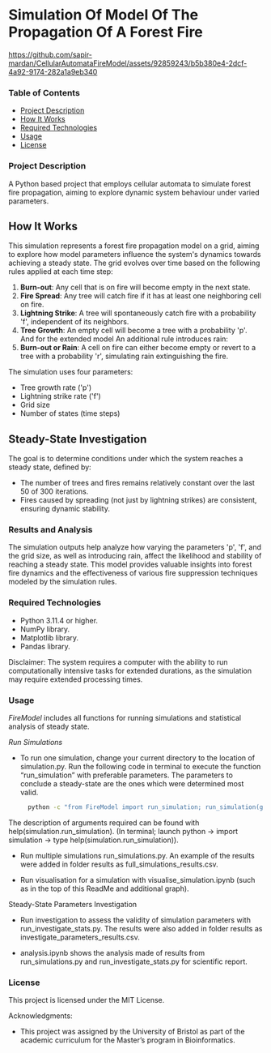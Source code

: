 # Simulation Of Model Of The Propagation Of A Forest Fire



https://github.com/sapir-mardan/CellularAutomataFireModel/assets/92859243/b5b380e4-2dcf-4a92-9174-282a1a9eb340


### Table of Contents 
- [Project Description](#project-description)
- [How It Works](#how-it-works)
- [Required Technologies](#required-technologies)
- [Usage](#usage)
- [License](#license)

### Project Description

A Python based project that employs cellular automata to simulate forest fire propagation, aiming to explore dynamic system behaviour under varied parameters. 

## How It Works

This simulation represents a forest fire propagation model on a grid, aiming to explore how model parameters influence the system's dynamics towards achieving a steady state. The grid evolves over time based on the following rules applied at each time step:

1. **Burn-out**: Any cell that is on fire will become empty in the next state.
2. **Fire Spread**: Any tree will catch fire if it has at least one neighboring cell on fire.
3. **Lightning Strike**: A tree will spontaneously catch fire with a probability 'f', independent of its neighbors.
4. **Tree Growth**: An empty cell will become a tree with a probability 'p'.  
And for the extended model An additional rule introduces rain:
5. **Burn-out or Rain**: A cell on fire can either become empty or revert to a tree with a probability 'r', simulating rain extinguishing the fire.

The simulation uses four parameters:
- Tree growth rate ('p')
- Lightning strike rate ('f')
- Grid size
- Number of states (time steps)

## Steady-State Investigation

The goal is to determine conditions under which the system reaches a steady state, defined by:
- The number of trees and fires remains relatively constant over the last 50 of 300 iterations.
- Fires caused by spreading (not just by lightning strikes) are consistent, ensuring dynamic stability.


### Results and Analysis

The simulation outputs help analyze how varying the parameters 'p', 'f', and the grid size, as well as introducing rain, affect the likelihood and stability of reaching a steady state. This model provides valuable insights into forest fire dynamics and the effectiveness of various fire suppression techniques modeled by the simulation rules.



### Required Technologies

* Python 3.11.4 or higher.
* NumPy library.
* Matplotlib library.
* Pandas library.

Disclaimer: The system requires a computer with the ability to run computationally intensive tasks for extended durations, as the simulation may require extended processing times.

### Usage

*FireModel* includes all functions for running simulations and statistical analysis of steady state.

*Run Simulations*

* To run one simulation, change your current directory to the location of simulation.py. Run the following code in terminal to execute the function “run_simulation” with preferable parameters. The parameters to conclude a steady-state are the ones which were determined most valid.

  ```bash
	python -c "from FireModel import run_simulation; run_simulation(grid size, f, p, r, num_grid_states, visualise)" --FireModel.py
  ```

The description of arguments required can be found with help(simulation.run_simulation).
(In terminal; launch python -> import simulation -> type help(simulation.run_simulation)).


* Run multiple simulations run_simulations.py.  An example of the results were added in folder results as full_simulations_results.csv.

* Run visualisation for a simulation with visualise_simulation.ipynb (such as in the top of this ReadMe and additional graph).

Steady-State Parameters Investigation

* Run investigation to assess the validity of simulation parameters with run_investigate_stats.py. The results were also added in folder results as investigate_parameters_results.csv.

* analysis.ipynb shows the analysis made of results from run_simulations.py and run_investigate_stats.py for scientific report.

### License

This project is licensed under the MIT License.

Acknowledgments:
- This project was assigned by the University of Bristol as part of the academic curriculum for the Master’s program in Bioinformatics.


